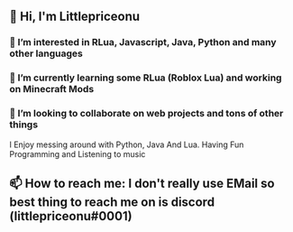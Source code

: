 ## 👋 Hi, I'm Littlepriceonu

### 👀 I’m interested in RLua, Javascript, Java, Python and many other languages
### 🌱 I’m currently learning some RLua (Roblox Lua) and working on Minecraft Mods
### 💞️ I’m looking to collaborate on web projects and tons of other things

I Enjoy messing around with Python, Java And Lua. Having Fun Programming and Listening to music

## 📫 How to reach me: I don't really use EMail so best thing to reach me on is discord (**littlepriceonu#0001**)

<!---
littlepriceonu/littlepriceonu is a ✨ special ✨ repository because its `README.md` (this file) appears on your GitHub profile.
You can click the Preview link to take a look at your changes.
--->
